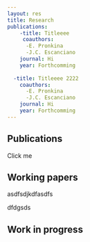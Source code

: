 ```yaml
---
layout: res
title: Research
publications:
    -title: Titleeee
     coauthors: 
      -E. Pronkina
      -J.C. Escanciano
    journal: Hi
    year: Forthcomming
   
  -title: Titleeee 2222
    coauthors: 
      -E. Pronkina
      -J.C. Escanciano
    journal: Hi
    year: Forthcomming
---
```


## Publications

<div class="clicker" tabindex="1">Click me</div>
<div class="hiddendiv"></div>

## Working papers
asdfsdjkdfasdfs

dfdgsds

## Work in progress
